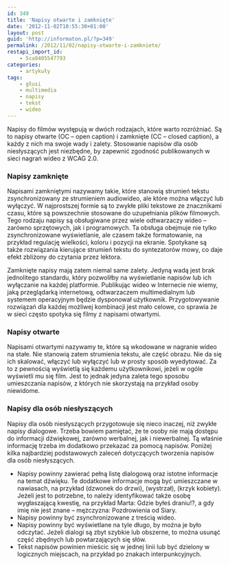 ```yaml
---
id: 349
title: 'Napisy otwarte i zamknięte'
date: '2012-11-02T10:55:30+01:00'
layout: post
guid: 'http://informaton.pl/?p=349'
permalink: /2012/11/02/napisy-otwarte-i-zamkniete/
restapi_import_id:
    - 5ca8405547793
categories:
    - artykuły
tags:
    - głusi
    - multimedia
    - napisy
    - tekst
    - wideo
---
```


Napisy do filmów występują w dwóch rodzajach, które warto rozróżniać. Są to napisy otwarte (OC – open caption) i zamknięte (CC – closed caption), a każdy z nich ma swoje wady i zalety. Stosowanie napisów dla osób niesłyszących jest niezbędne, by zapewnić zgodność publikowanych w sieci nagrań wideo z WCAG 2.0.

### Napisy zamknięte

Napisami zamkniętymi nazywamy takie, które stanowią strumień tekstu zsynchronizowany ze strumieniem audiowideo, ale które można włączyć lub wyłączyć. W najprostszej formie są to zwykłe pliki tekstowe ze znacznikami czasu, które są powszechnie stosowane do uzupełniania plików filmowych. Tego rodzaju napisy są obsługiwane przez wiele odtwarzaczy wideo – zarówno sprzętowych, jak i programowych. Ta obsługa obejmuje nie tylko zsynchronizowane wyświetlanie, ale czasem także formatowanie, na przykład regulację wielkości, koloru i pozycji na ekranie. Spotykane są także rozwiązania kierujące strumień tekstu do syntezatorów mowy, co daje efekt zbliżony do czytania przez lektora.

Zamknięte napisy mają zatem niemal same zalety. Jedyną wadą jest brak jednolitego standardu, który pozwoliłby na wyświetlanie napisów lub ich wyłączanie na każdej platformie. Publikując wideo w Internecie nie wiemy, jaką przeglądarką internetową, odtwarzaczem multimedialnym lub systemem operacyjnym będzie dysponował użytkownik. Przygotowywanie rozwiązań dla każdej możliwej kombinacji jest mało celowe, co sprawia że w sieci często spotyka się filmy z napisami otwartymi.

### Napisy otwarte

Napisami otwartymi nazywamy te, które są wkodowane w nagranie wideo na stałe. Nie stanowią zatem strumienia tekstu, ale część obrazu. Nie da się ich skalować, włączyć lub wyłączyć lub w prosty sposób wyedytować. Za to z pewnością wyświetlą się każdemu użytkownikowi, jeżeli w ogóle wyświetli mu się film. Jest to jednak jedyna zaleta tego sposobu umieszczania napisów, z których nie skorzystają na przykład osoby niewidome.

### Napisy dla osób niesłyszących

Napisy dla osób niesłyszących przygotowuje się nieco inaczej, niż zwykłe napisy dialogowe. Trzeba bowiem pamiętać, że te osoby nie mają dostępu do informacji dźwiękowej, zarówno werbalnej, jak i niewerbalnej. Tą właśnie informację trzeba im dodatkowo przekazać za pomocą napisów. Poniżej kilka najbardziej podstawowych zaleceń dotyczących tworzenia napisów dla osób niesłyszących.

- Napisy powinny zawierać pełną listę dialogową oraz istotne informacje na temat dźwięku. Te dodatkowe informacje mogą być umieszczane w nawiasach, na przykład (dzwonek do drzwi), (wystrzał), (krzyk kobiety). Jeżeli jest to potrzebne, to należy identyfikować także osobę wygłaszającą kwestię, na przykład Marta: Gdzie byłeś draniu!?, a gdy imię nie jest znane – mężczyzna: Pozdrowienia od Siary.
- Napisy powinny być zsynchronizowane z treścią wideo.
- Napisy powinny być wyświetlane na tyle długo, by można je było odczytać. Jeżeli dialogi są zbyt szybkie lub obszerne, to można usunąć część zbędnych lub powtarzających się słów.
- Tekst napisów powinien mieścic się w jednej linii lub być dzielony w logicznych miejscach, na przykład po znakach interpunkcyjnych.